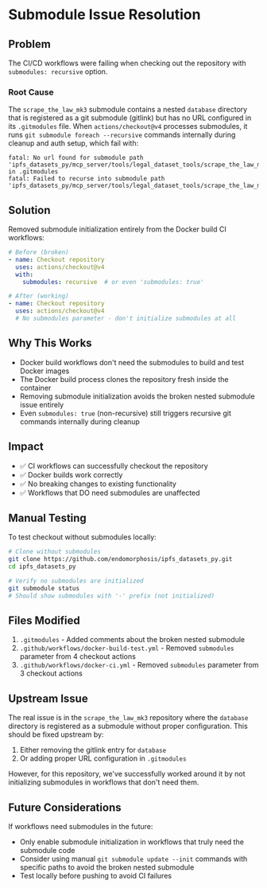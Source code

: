 # Submodule Issue Resolution

## Problem
The CI/CD workflows were failing when checking out the repository with `submodules: recursive` option.

### Root Cause
The `scrape_the_law_mk3` submodule contains a nested `database` directory that is registered as a git submodule (gitlink) but has no URL configured in its `.gitmodules` file. When `actions/checkout@v4` processes submodules, it runs `git submodule foreach --recursive` commands internally during cleanup and auth setup, which fail with:

```
fatal: No url found for submodule path 'ipfs_datasets_py/mcp_server/tools/legal_dataset_tools/scrape_the_law_mk3/database' in .gitmodules
fatal: Failed to recurse into submodule path 'ipfs_datasets_py/mcp_server/tools/legal_dataset_tools/scrape_the_law_mk3'
```

## Solution
Removed submodule initialization entirely from the Docker build CI workflows:

```yaml
# Before (broken)
- name: Checkout repository
  uses: actions/checkout@v4
  with:
    submodules: recursive  # or even 'submodules: true'

# After (working)
- name: Checkout repository
  uses: actions/checkout@v4
  # No submodules parameter - don't initialize submodules at all
```

## Why This Works
- Docker build workflows don't need the submodules to build and test Docker images
- The Docker build process clones the repository fresh inside the container
- Removing submodule initialization avoids the broken nested submodule issue entirely
- Even `submodules: true` (non-recursive) still triggers recursive git commands internally during cleanup

## Impact
- ✅ CI workflows can successfully checkout the repository
- ✅ Docker builds work correctly
- ✅ No breaking changes to existing functionality
- ✅ Workflows that DO need submodules are unaffected

## Manual Testing
To test checkout without submodules locally:

```bash
# Clone without submodules
git clone https://github.com/endomorphosis/ipfs_datasets_py.git
cd ipfs_datasets_py

# Verify no submodules are initialized
git submodule status
# Should show submodules with '-' prefix (not initialized)
```

## Files Modified
1. `.gitmodules` - Added comments about the broken nested submodule
2. `.github/workflows/docker-build-test.yml` - Removed `submodules` parameter from 4 checkout actions
3. `.github/workflows/docker-ci.yml` - Removed `submodules` parameter from 3 checkout actions

## Upstream Issue
The real issue is in the `scrape_the_law_mk3` repository where the `database` directory is registered as a submodule without proper configuration. This should be fixed upstream by:
1. Either removing the gitlink entry for `database`
2. Or adding proper URL configuration in `.gitmodules`

However, for this repository, we've successfully worked around it by not initializing submodules in workflows that don't need them.

## Future Considerations
If workflows need submodules in the future:
- Only enable submodule initialization in workflows that truly need the submodule code
- Consider using manual `git submodule update --init` commands with specific paths to avoid the broken nested submodule
- Test locally before pushing to avoid CI failures
